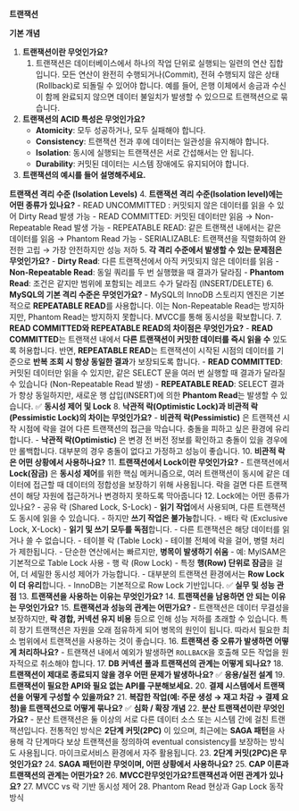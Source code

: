 
**트랜잭션**

**기본 개념**
1. **트랜잭션이란 무엇인가요?**
	1. 트랜잭션은 데이터베이스에서 하나의 작업 단위로 실행되는 일련의 연산 집합입니다. 모든 연산이 완전히 수행되거나(Commit), 전혀 수행되지 않은 상태(Rollback)로 되돌릴 수 있어야 합니다. 예를 들어, 은행 이체에서 송금과 수신이 함께 완료되지 않으면 데이터 불일치가 발생할 수 있으므로 트랜잭션으로 묶습니다.
2. **트랜잭션의 ACID 특성은 무엇인가요?**
	- **Atomicity**: 모두 성공하거나, 모두 실패해야 합니다.
	- **Consistency**: 트랜잭션 전과 후에 데이터는 일관성을 유지해야 합니다.
	- **Isolation**: 동시에 실행되는 트랜잭션은 서로 간섭해서는 안 됩니다.
	- **Durability**: 커밋된 데이터는 시스템 장애에도 유지되어야 합니다.
3. **트랜잭션의 예시를 들어 설명해주세요.**

**트랜잭션 격리 수준 (Isolation Levels)**
4. **트랜잭션 격리 수준(Isolation level)에는 어떤 종류가 있나요?**
	- READ UNCOMMITTED : 커밋되지 않은 데이터를 읽을 수 있어 Dirty Read 발생 가능
	- READ COMMITTED: 커밋된 데이터만 읽음 → Non-Repeatable Read 발생 가능
	- REPEATABLE READ: 같은 트랜잭션 내에서는 같은 데이터를 읽음 → Phantom Read 가능
	- SERIALIZABLE: 트랜잭션을 직렬화하여 완전한 고립 → 가장 안전하지만 성능 저하
5. **각 격리 수준에서 발생할 수 있는 문제점은 무엇인가요?**
	- **Dirty Read**: 다른 트랜잭션에서 아직 커밋되지 않은 데이터를 읽음
	- **Non-Repeatable Read**: 동일 쿼리를 두 번 실행했을 때 결과가 달라짐
	- **Phantom Read**: 조건은 같지만 범위에 포함되는 레코드 수가 달라짐 (INSERT/DELETE)
6. **MySQL의 기본 격리 수준은 무엇인가요?**
	- MySQL의 InnoDB 스토리지 엔진은 기본적으로 **REPEATABLE READ**를 사용합니다. 이는 Non-Repeatable Read는 방지하지만, Phantom Read는 방지하지 못합니다. MVCC를 통해 동시성을 확보합니다.
7. **READ COMMITTED와 REPEATABLE READ의 차이점은 무엇인가요?**
	- **READ COMMITTED**는 트랜잭션 내에서 **다른 트랜잭션이 커밋한 데이터를 즉시 읽을 수** 있도록 허용합니다. 반면, **REPEATABLE READ**는 트랜잭션이 시작된 시점의 데이터를 기준으로 **반복 조회 시 항상 동일한 결과**가 보장되도록 합니다.
		- **READ COMMITTED**: 커밋된 데이터만 읽을 수 있지만, 같은 SELECT 문을 여러 번 실행할 때 결과가 달라질 수 있습니다 (Non-Repeatable Read 발생)
		- **REPEATABLE READ**: SELECT 결과가 항상 동일하지만, 새로운 행 삽입(INSERT)에 의한 **Phantom Read**는 발생할 수 있습니다.
✅ **동시성 제어 및 Lock**
8. **낙관적 락(Optimistic Lock)과 비관적 락(Pessimistic Lock)의 차이는 무엇인가요?**
	- **비관적 락(Pessimistic)** 은 트랜잭션 시작 시점에 락을 걸어 다른 트랜잭션의 접근을 막습니다. 충돌을 피하고 싶은 환경에 유리합니다.
	- **낙관적 락(Optimistic)** 은 변경 전 버전 정보를 확인하고 충돌이 있을 경우에만 롤백합니다. 대부분의 경우 충돌이 없다고 가정하고 성능이 좋습니다.
10. **비관적 락은 어떤 상황에서 사용하나요?**
11. **트랜잭션에서 Lock이란 무엇인가요?** 
	- 트랜잭션에서 **Lock(잠금)** 은 **동시성 제어**를 위한 핵심 메커니즘으로, 여러 트랜잭션이 동시에 같은 데이터에 접근할 때 데이터의 정합성을 보장하기 위해 사용됩니다. 락을 걸면 다른 트랜잭션이 해당 자원에 접근하거나 변경하지 못하도록 막아줍니다
12. Lock에는 어떤 종류가 있나요?
	- 공유 락 (Shared Lock, S-Lock)
		- **읽기 작업**에서 사용되며, 다른 트랜잭션도 동시에 읽을 수 있습니다.
		- 하지만 **쓰기 작업은 불가능**합니다.
	- 배타 락 (Exclusive Lock, X-Lock)
		- **읽기 및 쓰기 모두를 독점**합니다.
		- 다른 트랜잭션은 해당 데이터를 읽거나 쓸 수 없습니다.
	- 테이블 락 (Table Lock)
		- 테이블 전체에 락을 걸어, 병렬 처리가 제한됩니다.
		- 단순한 연산에서는 빠르지만, **병목이 발생하기 쉬움** 
		- 예: MyISAM은 기본적으로 Table Lock 사용
	- 행 락 (Row Lock)
		- 특정 **행(Row) 단위로 잠금**을 걸어, 더 세밀한 동시성 제어가 가능합니다.
		- 대부분의 트랜잭션 환경에서는 **Row Lock이 더 유리**합니다.
		- InnoDB는 기본적으로 Row Lock 기반입니다.
✅ **실무 및 성능 관점**
13. **트랜잭션을 사용하는 이유는 무엇인가요?**
14. **트랜잭션을 남용하면 안 되는 이유는 무엇인가요?** 
15. **트랜잭션과 성능의 관계는 어떤가요?** 
	- 트랜잭션은 데이터 무결성을 보장하지만, **락 경합, 커넥션 유지 비용** 등으로 인해 성능 저하를 초래할 수 있습니다. 특히 장기 트랜잭션은 자원을 오래 점유하게 되어 병목의 원인이 됩니다. 따라서 필요한 최소 범위에서 트랜잭션을 사용하는 것이 좋습니다.
16. **트랜잭션 중 오류가 발생하면 어떻게 처리하나요?**
	- 트랜잭션 내에서 예외가 발생하면 `ROLLBACK`을 호출해 모든 작업을 원자적으로 취소해야 합니다.
17. **DB 커넥션 풀과 트랜잭션의 관계는 어떻게 되나요?** 
18. **트랜잭션이 제대로 종료되지 않을 경우 어떤 문제가 발생하나요?**
✅ **응용/실전 설계**
19. **트랜잭션이 필요한 API와 필요 없는 API를 구분해보세요.**
20. **결제 시스템에서 트랜잭션을 어떻게 구성할 수 있을까요?**
21. **복잡한 작업(예: 주문 생성 → 재고 차감 → 결제 요청)을 트랜잭션으로 어떻게 묶나요?**
✅ **심화 / 확장 개념**
22. **분산 트랜잭션이란 무엇인가요?**
	- 분산 트랜잭션은 둘 이상의 서로 다른 데이터 소스 또는 시스템 간에 걸친 트랜잭션입니다. 전통적인 방식은 **2단계 커밋(2PC)** 이 있으며, 최근에는 **SAGA 패턴**을 사용해 각 단계마다 보상 트랜잭션을 정의하여 eventual consistency를 보장하는 방식도 사용됩니다. 마이크로서비스 환경에서 자주 활용됩니다.
23. **2단계 커밋(2PC)은 무엇인가요?**
24. **SAGA 패턴이란 무엇이며, 어떤 상황에서 사용하나요?**
25. **CAP 이론과 트랜잭션의 관계는 어떤가요?**
26. **MVCC란무엇인가요?트랜잭션과 어떤 관계가 있나요?**
27. MVCC vs 락 기반 동시성 제어
28. Phantom Read 현상과 Gap Lock 동작 방식
